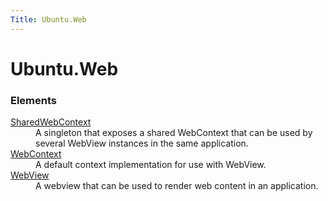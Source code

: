 ```yaml
---
Title: Ubuntu.Web
---
```


# Ubuntu.Web

<h3>Elements</h3>
<dl>

<dt><a href="Ubuntu.Web.SharedWebContext.md">SharedWebContext</a></dt><dd>A singleton that exposes a shared WebContext that can be used by several WebView instances in the same application. </dd>

<dt><a href="Ubuntu.Web.WebContext.md">WebContext</a></dt><dd>A default context implementation for use with WebView. </dd>

<dt><a href="Ubuntu.Web.WebView.md">WebView</a></dt><dd>A webview that can be used to render web content in an application. </dd>

</dl>
